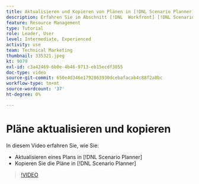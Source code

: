 ```yaml
---
title: Aktualisieren und Kopieren von Plänen in [!DNL Scenario Planner]
description: Erfahren Sie im Abschnitt [!DNL  Workfront] [!DNL Scenario Planner].
feature: Resource Management
type: Tutorial
role: Leader, User
level: Intermediate, Experienced
activity: use
team: Technical Marketing
thumbnail: 335321.jpeg
kt: 9079
exl-id: c3a42469-6b0e-4b46-9713-eb15ecdf3055
doc-type: video
source-git-commit: 650e4d346e1792863930dcebafacab4c88f2a8bc
workflow-type: tm+mt
source-wordcount: '37'
ht-degree: 0%

---
```


# Pläne aktualisieren und kopieren

In diesem Video erfahren Sie, wie Sie:

* Aktualisieren eines Plans in [!DNL Scenario Planner]
* Kopieren Sie die Pläne in [!DNL Scenario Planner]

>[!VIDEO](https://video.tv.adobe.com/v/335321/?quality=12&learn=on)
